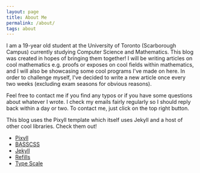 ```yaml
---
layout: page
title: About Me
permalink: /about/
tags: about
---
```


I am a 19-year old student at the University of Toronto (Scarborough Campus) currently
studying Computer Science and Mathematics. This blog was created in hopes of bringing
them together! I will be writing articles on cool mathematics e.g. proofs or exposes
on cool fields within mathematics, and I will also be showcasing some cool programs
I've made on here. In order to challenge myself, I've decided to write a new
article once every two weeks (excluding exam seasons for obvious reasons).

Feel free to contact me if you find any typos or if you have some questions about
whatever I wrote. I check my emails fairly regularly so I should reply back within
a day or two. To contact me, just click on the top right button.

This blog uses the Pixyll template which itself uses Jekyll and a host of other cool libraries.
Check them out!

* [Pixyll](https://github.com/johnotander/pixyll)
* [BASSCSS](http://basscss.com)
* [Jekyll](http://jekyllrb.com)
* [Refills](http://refills.bourbon.io/)
* [Type Scale](http://type-scale.com/)
